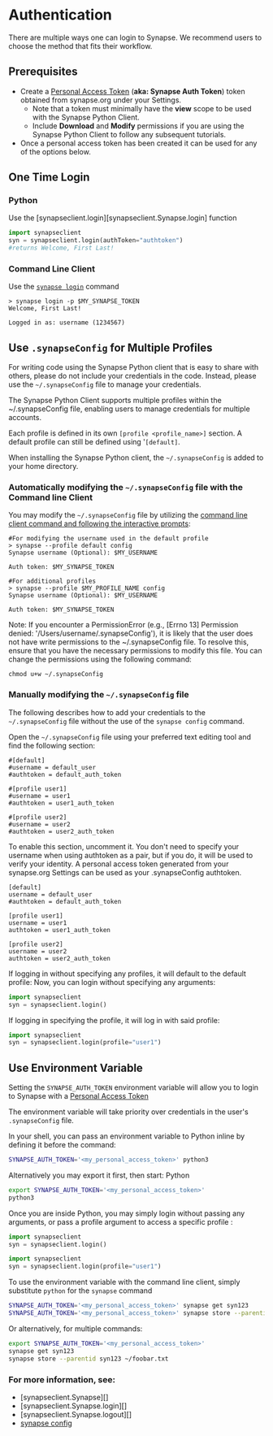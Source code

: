 # Authentication

There are multiple ways one can login to Synapse. We recommend users to choose the method that fits their workflow.

## Prerequisites

* Create a [Personal Access Token](https://help.synapse.org/docs/Managing-Your-Account.2055405596.html#ManagingYourAccount-PersonalAccessTokens) (**aka: Synapse Auth Token**) token obtained
from synapse.org under your Settings.
    * Note that a token must minimally have the **view** scope to be used with the Synapse Python Client.
    * Include **Download** and **Modify** permissions if you are using the Synapse Python Client to follow any subsequent tutorials.
* Once a personal access token has been created it can be used for any of the options below.

## One Time Login

### Python

Use the [synapseclient.login][synapseclient.Synapse.login] function

```python
import synapseclient
syn = synapseclient.login(authToken="authtoken")
#returns Welcome, First Last! 
```

### Command Line Client

Use the [`synapse login`](./command_line_client.md#login) command

<!-- termynal -->
```
> synapse login -p $MY_SYNAPSE_TOKEN
Welcome, First Last!

Logged in as: username (1234567)
```

## Use `.synapseConfig` for Multiple Profiles

For writing code using the Synapse Python client that is easy to share with others, please do not include your credentials in the code. Instead, please use the `~/.synapseConfig` file to manage your credentials.

The Synapse Python Client supports multiple profiles within the ~/.synapseConfig file, enabling users to manage credentials for multiple accounts.

Each profile is defined in its own `[profile <profile_name>]` section. A default profile can still be defined using '`[default]`.

When installing the Synapse Python client, the `~/.synapseConfig` is added to your home directory.

### Automatically modifying the `~/.synapseConfig` file with the Command line Client
You may modify the `~/.synapseConfig` file by utilizing the [command line client command and following the interactive prompts](./command_line_client.md#config):

<!-- termynal -->
```
#For modifying the username used in the default profile
> synapse --profile default config
Synapse username (Optional): $MY_USERNAME

Auth token: $MY_SYNAPSE_TOKEN

#For additional profiles
> synapse --profile $MY_PROFILE_NAME config
Synapse username (Optional): $MY_USERNAME

Auth token: $MY_SYNAPSE_TOKEN
```

Note: If you encounter a PermissionError 
(e.g., [Errno 13] Permission denied: '/Users/username/.synapseConfig'), it is likely that the user does not have write permissions to the ~/.synapseConfig file. 
To resolve this, ensure that you have the necessary permissions to modify this file. 
You can change the permissions using the following command:

<!-- termynal -->
```
chmod u+w ~/.synapseConfig
```


### Manually modifying the `~/.synapseConfig` file
The following describes how to add your credentials to the `~/.synapseConfig` file without the use of the `synapse config` command.

Open the `~/.synapseConfig` file using your preferred text editing tool and find the following section:

```
#[default]
#username = default_user
#authtoken = default_auth_token

#[profile user1]
#username = user1
#authtoken = user1_auth_token

#[profile user2]
#username = user2
#authtoken = user2_auth_token
```

To enable this section, uncomment it. You don't need to specify your username when using authtoken as a pair, but if you do, it will be used to verify your identity. A personal access token generated from your synapse.org Settings can be used as your .synapseConfig authtoken.
```
[default]
username = default_user
#authtoken = default_auth_token

[profile user1]
username = user1
authtoken = user1_auth_token

[profile user2]
username = user2
authtoken = user2_auth_token
```

If logging in without specifying any profiles, it will default to the default profile:
Now, you can login without specifying any arguments:

```python
import synapseclient
syn = synapseclient.login()
```

If logging in specifying the profile, it will log in with said profile:

```python
import synapseclient
syn = synapseclient.login(profile="user1")
```

## Use Environment Variable

Setting the `SYNAPSE_AUTH_TOKEN` environment variable will allow you to login to Synapse with a [Personal Access Token](https://help.synapse.org/docs/Managing-Your-Account.2055405596.html#ManagingYourAccount-PersonalAccessTokens)

The environment variable will take priority over credentials in the user's `.synapseConfig` file.

In your shell, you can pass an environment variable to Python inline by defining it before the command:

```bash
SYNAPSE_AUTH_TOKEN='<my_personal_access_token>' python3
```

Alternatively you may export it first, then start: Python

```bash
export SYNAPSE_AUTH_TOKEN='<my_personal_access_token>'
python3
```

Once you are inside Python, you may simply login without passing any arguments, or pass a profile argument to access a specific profile :

```python
import synapseclient
syn = synapseclient.login()

import synapseclient
syn = synapseclient.login(profile="user1")
```

To use the environment variable with the command line client, simply substitute `python` for the `synapse` command

```bash
SYNAPSE_AUTH_TOKEN='<my_personal_access_token>' synapse get syn123
SYNAPSE_AUTH_TOKEN='<my_personal_access_token>' synapse store --parentid syn123 ~/foobar.txt
```

Or alternatively, for multiple commands:

```bash
export SYNAPSE_AUTH_TOKEN='<my_personal_access_token>'
synapse get syn123
synapse store --parentid syn123 ~/foobar.txt
```

### For more information, see:

- [synapseclient.Synapse][]
- [synapseclient.Synapse.login][]
- [synapseclient.Synapse.logout][]
- [synapse config](./configuration.md)
